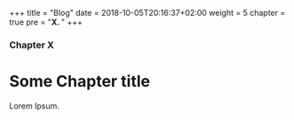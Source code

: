 +++
title = "Blog"
date = 2018-10-05T20:16:37+02:00
weight = 5
chapter = true
pre = "<b>X. </b>"
+++

### Chapter X

# Some Chapter title

Lorem Ipsum.